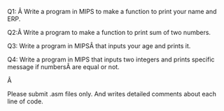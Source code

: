 Q1: Â Write a program in MIPS to make a function to print your name and ERP.

Q2:Â Write a program to make a function to print sum of two numbers.

Q3: Write a program in MIPSÂ that inputs your age and prints it.

Q4: Write a program in MIPS that inputs two integers and prints specific message if numbersÂ are equal or not.

Â 

Please submit .asm files only. And writes detailed comments about each line of code.